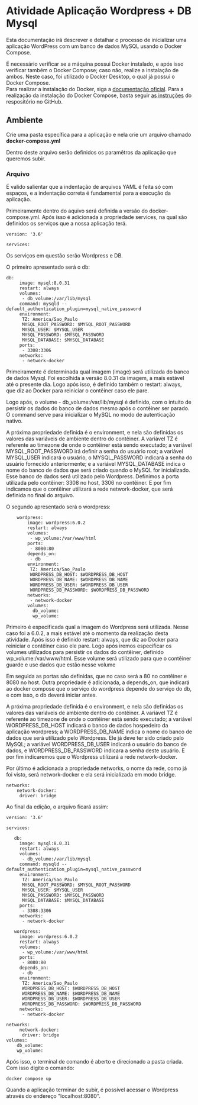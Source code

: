 # Atividade Aplicação Wordpress + DB Mysql
Esta documentação irá descrever e detalhar o processo de inicializar uma aplicação WordPress com um banco de dados MySQL usando o Docker Compose.

É necessário verificar se a máquina possui Docker instalado, e após isso verificar também o Docker Compose; caso não, realize a instalação de ambos. Neste caso, foi utilizado o Docker Desktop, o qual já possui o Docker Compose.  
Para realizar a instalação do Docker, siga a [documentação oficial](https://docs.docker.com/get-docker/).
Para a realização da instalação do Docker Compose, basta seguir [as instruções](https://github.com/docker/compose/) do respositório no GitHub.


## Ambiente
Crie uma pasta específica para a aplicação e nela crie um arquivo chamado **docker-compose.yml**

Dentro deste arquivo serão definidos os paramêtros da aplicação que queremos subir.

### Arquivo
 É valido salientar que a indentação de arquivos YAML é feita só com espaços, e a indentação correta é fundamental para a execução da aplicação.

 Primeiramente dentro do aquivo será definida a versão do docker-compose.yml.
 Após isso é adicionada a propriedade services, na qual são definidos os serviços que a nossa aplicação terá.
~~~
version: '3.6'

services:
~~~

 Os serviços em questão serão Wordpress e DB.

 O primeiro apresentado será o db:
~~~
db:
     image: mysql:8.0.31
     restart: always
     volumes:
      - db_volume:/var/lib/mysql   
     command: mysqld --default_authentication_plugin=mysql_native_password
     environment:
      TZ: America/Sao_Paulo
      MYSQL_ROOT_PASSWORD: $MYSQL_ROOT_PASSWORD 
      MYSQL_USER: $MYSQL_USER
      MYSQL_PASSWORD: $MYSQL_PASSWORD
      MYSQL_DATABASE: $MYSQL_DATABASE
     ports:
      - 3308:3306
     networks:
      - network-docker
~~~
Primeiramente é determinada qual imagem (image) será utilizada do banco de dados Mysql. Foi escolhida a versão 8.0.31 da imagem, a mais estável até o presente dia. Logo após isso, é definido também o restart: always, que diz ao Docker para reiniciar o contêiner caso ele pare.

Logo após, o volume - db_volume:/var/lib/mysql  é definido, com o intuito de persistir os dados do banco de dados mesmo após o contêiner ser parado. O command serve para inicializar o MySQL no modo de autenticação nativo.

A próxima propriedade definida é o environment, e nela são definidas os valores das variáveis de ambiente dentro do contêiner. A variável TZ é referente ao timezone de onde o contêiner está sendo executado;  a variável MYSQL_ROOT_PASSWORD irá definir a senha do usuário root; a variável MYSQL_USER indicará o usuário, o MYSQL_PASSWORD indicará a senha do usuário fornecido anteriormente; e a variável MYSQL_DATABASE indica o nome do banco de dados que será criado quando o MySQL for inicializado. Esse banco de dados será utilizado pelo Wordpress. Definimos a porta utilizada pelo contêiner: 3308 no host, 3306 no contêiner. E por fim indicamos que o contêiner utilizará a rede network-docker, que será definida no final do arquivo.

O segundo apresentado será o wordpress:

~~~
    wordpress:
        image: wordpress:6.0.2
        restart: always
        volumes:
         - wp_volume:/var/www/html
        ports:
         - 8080:80
        depends_on:
         - db
        environment:
         TZ: America/Sao_Paulo
         WORDPRESS_DB_HOST: $WORDPRESS_DB_HOST
         WORDPRESS_DB_NAME: $WORDPRESS_DB_NAME
         WORDPRESS_DB_USER: $WORDPRESS_DB_USER
         WORDPRESS_DB_PASSWORD: $WORDPRESS_DB_PASSWORD
        networks:
         - network-docker 
        volumes: 
          db_volume:  
          wp_volume: 
~~~
Primeiro é especificada qual a imagem do Wordpress será utilizada. Nesse caso foi a 6.0.2, a mais estável até o momento da realização desta atividade. Após isso é definido restart: always, que diz ao Docker para reiniciar o contêiner caso ele pare. 
Logo após iremos especificar os volumes utilizados para persistir os dados do contêiner, definido wp_volume:/var/www/html. Esse volume será utilizado para que o contêiner guarde e use dados que estão nesse volume

Em seguida as portas são definidas, que no caso será a 80 no contêiner e 8080 no host. Outra propriedade é adicionada, a depends_on, que indicará ao docker compose que o serviço do wordpress depende do serviço do db, e com isso, o db deverá iniciar antes.

A próxima propriedade definida é o environment, e nela são definidas os valores das variáveis de ambiente dentro do contêiner. A variável TZ é referente ao timezone de onde o contêiner está sendo executado; a variável WORDPRESS_DB_HOST indicará o banco de dados hospedeiro da aplicação wordpress; a WORDPRESS_DB_NAME indica o nome do banco de dados que será utilizado pelo Wordpress. Ele já deve ter sido criado pelo MySQL; a variável
WORDPRESS_DB_USER indicará o usuário do banco de dados, e WORDPRESS_DB_PASSWORD indicara a senha deste usuário. 
E por fim indicaremos que o Wordpress utilizará a rede network-docker.

Por último é adicionada a propriedade networks, o nome da rede, como já foi visto, será network-docker e ela será inicializada em modo bridge.
 ~~~
 networks:
     network-docker:
      driver: bridge   
 ~~~

Ao final da edição, o arquivo ficará assim:

~~~
version: '3.6'

services: 

   db:
     image: mysql:8.0.31
     restart: always
     volumes:
      - db_volume:/var/lib/mysql   
     command: mysqld --default_authentication_plugin=mysql_native_password
     environment:
      TZ: America/Sao_Paulo
      MYSQL_ROOT_PASSWORD: $MYSQL_ROOT_PASSWORD 
      MYSQL_USER: $MYSQL_USER
      MYSQL_PASSWORD: $MYSQL_PASSWORD
      MYSQL_DATABASE: $MYSQL_DATABASE
     ports:
      - 3308:3306
     networks:
      - network-docker

   wordpress:
     image: wordpress:6.0.2
     restart: always
     volumes:
      - wp_volume:/var/www/html
     ports:
      - 8080:80
     depends_on:
      - db
     environment:
      TZ: America/Sao_Paulo
      WORDPRESS_DB_HOST: $WORDPRESS_DB_HOST
      WORDPRESS_DB_NAME: $WORDPRESS_DB_NAME
      WORDPRESS_DB_USER: $WORDPRESS_DB_USER
      WORDPRESS_DB_PASSWORD: $WORDPRESS_DB_PASSWORD
     networks:
      - network-docker
   
networks:
     network-docker:
      driver: bridge 
volumes:  
    db_volume:   
    wp_volume:  
~~~

Após isso, o terminal de comando é aberto e direcionado a pasta criada. Com isso digite o comando:
~~~
docker compose up
~~~
Quando a aplicação terminar de subir, é possível acessar o Wordpress através do endereço "localhost:8080".
